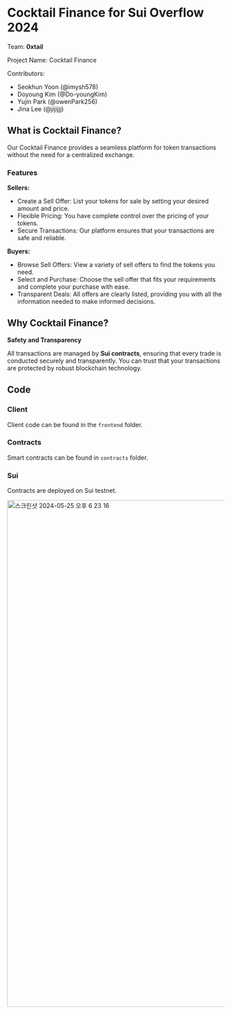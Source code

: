 
# Cocktail Finance for Sui Overflow 2024
Team: **0xtail**

Project Name: Cocktail Finance

Contributors:
- Seokhun Yoon (@imysh578)
- Doyoung Kim (@Do-youngKim)
- Yujin Park (@owenPark256)
- Jina Lee (@jijijjj)


## What is Cocktail Finance?
Our Cocktail Finance provides a seamless platform for token transactions without the need for a centralized exchange.

### Features
**Sellers:**

- Create a Sell Offer: List your tokens for sale by setting your desired amount and price.
- Flexible Pricing: You have complete control over the pricing of your tokens.
- Secure Transactions: Our platform ensures that your transactions are safe and reliable.

**Buyers:**

- Browse Sell Offers: View a variety of sell offers to find the tokens you need.
- Select and Purchase: Choose the sell offer that fits your requirements and complete your purchase with ease.
- Transparent Deals: All offers are clearly listed, providing you with all the information needed to make informed decisions.

## Why Cocktail Finance?
**Safety and Transparency**

All transactions are managed by **Sui contracts**, ensuring that every trade is conducted securely and transparently. You can trust that your transactions are protected by robust blockchain technology.


## Code
### Client

Client code can be found in the `frontend` folder.

### Contracts

Smart contracts can be found in `contracts` folder.

### Sui

Contracts are deployed on Sui testnet.

<img width="1171" alt="스크린샷 2024-05-25 오후 6 23 16" src="https://github.com/0xtail-hackathon/sui-overflow-2024/assets/13637977/78518d85-96b7-4d2c-bbeb-bde0c758027e">
